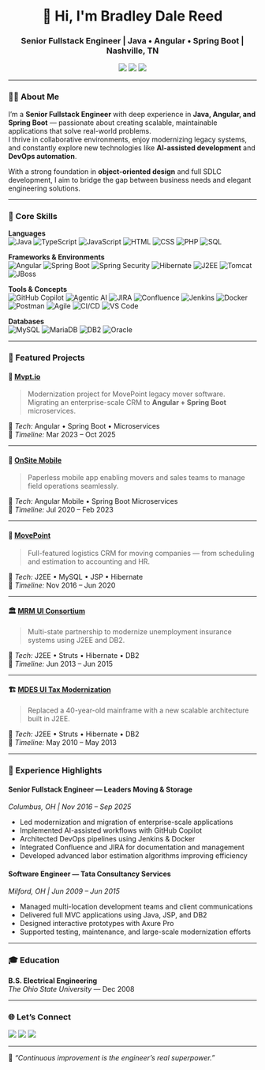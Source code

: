 <!--
  README.md — Bradley Dale Reed
  Modern & Sleek GitHub Profile
-->

<h1 align="center">👋 Hi, I'm Bradley Dale Reed</h1>
<h3 align="center">Senior Fullstack Engineer | Java • Angular • Spring Boot | Nashville, TN</h3>

<p align="center">
  <a href="mailto:bradleydalereed@gmail.com"><img src="https://img.shields.io/badge/Email-bradleydalereed%40gmail.com-red?style=flat-square&logo=gmail"></a>
  <a href="https://www.linkedin.com/in/bradley-reed-1476184"><img src="https://img.shields.io/badge/LinkedIn-Bradley%20Reed-blue?style=flat-square&logo=linkedin"></a>
  <a href="https://github.com/bradleydalereed"><img src="https://img.shields.io/badge/GitHub-bradleydalereed-black?style=flat-square&logo=github"></a>
</p>

---

### 👨‍💻 About Me
I’m a **Senior Fullstack Engineer** with deep experience in **Java, Angular, and Spring Boot** — passionate about creating scalable, maintainable applications that solve real-world problems.  
I thrive in collaborative environments, enjoy modernizing legacy systems, and constantly explore new technologies like **AI-assisted development** and **DevOps automation**.

With a strong foundation in **object-oriented design** and full SDLC development, I aim to bridge the gap between business needs and elegant engineering solutions.

---

### 🧠 Core Skills

**Languages**  
![Java](https://img.shields.io/badge/Java-orange?style=for-the-badge&logo=openjdk&logoColor=white)
![TypeScript](https://img.shields.io/badge/TypeScript-007ACC?style=for-the-badge&logo=typescript&logoColor=white)
![JavaScript](https://img.shields.io/badge/JavaScript-f7df1e?style=for-the-badge&logo=javascript&logoColor=black)
![HTML](https://img.shields.io/badge/HTML5-e34c26?style=for-the-badge&logo=html5&logoColor=white)
![CSS](https://img.shields.io/badge/CSS3-1572B6?style=for-the-badge&logo=css3&logoColor=white)
![PHP](https://img.shields.io/badge/PHP-777BB4?style=for-the-badge&logo=php&logoColor=white)
![SQL](https://img.shields.io/badge/SQL-003B57?style=for-the-badge&logo=postgresql&logoColor=white)

**Frameworks & Environments**  
![Angular](https://img.shields.io/badge/Angular-DD0031?style=for-the-badge&logo=angular&logoColor=white)
![Spring Boot](https://img.shields.io/badge/Spring%20Boot-6DB33F?style=for-the-badge&logo=springboot&logoColor=white)
![Spring Security](https://img.shields.io/badge/Spring%20Security-6DB33F?style=for-the-badge&logo=springsecurity&logoColor=white)
![Hibernate](https://img.shields.io/badge/Hibernate-59666C?style=for-the-badge&logo=hibernate&logoColor=white)
![J2EE](https://img.shields.io/badge/J2EE-blue?style=for-the-badge)
![Tomcat](https://img.shields.io/badge/Tomcat-F8DC75?style=for-the-badge&logo=apachetomcat&logoColor=black)
![JBoss](https://img.shields.io/badge/JBoss-red?style=for-the-badge&logo=redhat&logoColor=white)

**Tools & Concepts**  
![GitHub Copilot](https://img.shields.io/badge/GitHub%20Copilot-black?style=for-the-badge&logo=github&logoColor=white)
![Agentic AI](https://img.shields.io/badge/Agentic%20AI-purple?style=for-the-badge)
![JIRA](https://img.shields.io/badge/JIRA-0052CC?style=for-the-badge&logo=jira&logoColor=white)
![Confluence](https://img.shields.io/badge/Confluence-172B4D?style=for-the-badge&logo=confluence&logoColor=white)
![Jenkins](https://img.shields.io/badge/Jenkins-D24939?style=for-the-badge&logo=jenkins&logoColor=white)
![Docker](https://img.shields.io/badge/Docker-2496ED?style=for-the-badge&logo=docker&logoColor=white)
![Postman](https://img.shields.io/badge/Postman-FF6C37?style=for-the-badge&logo=postman&logoColor=white)
![Agile](https://img.shields.io/badge/Agile-0A66C2?style=for-the-badge)
![CI/CD](https://img.shields.io/badge/CI/CD-grey?style=for-the-badge)
![VS Code](https://img.shields.io/badge/VS%20Code-0078d7?style=for-the-badge&logo=visualstudiocode&logoColor=white)

**Databases**  
![MySQL](https://img.shields.io/badge/MySQL-4479A1?style=for-the-badge&logo=mysql&logoColor=white)
![MariaDB](https://img.shields.io/badge/MariaDB-003545?style=for-the-badge&logo=mariadb&logoColor=white)
![DB2](https://img.shields.io/badge/IBM%20DB2-054ADA?style=for-the-badge&logo=ibm&logoColor=white)
![Oracle](https://img.shields.io/badge/Oracle-F80000?style=for-the-badge&logo=oracle&logoColor=white)

---

### 🧩 Featured Projects

#### 🚛 **[Mvpt.io](#)**
> Modernization project for MovePoint legacy mover software.  
Migrating an enterprise-scale CRM to **Angular + Spring Boot** microservices.

🧰 *Tech:* Angular • Spring Boot • Microservices  
📅 *Timeline:* Mar 2023 – Oct 2025  

---

#### 📱 **[OnSite Mobile](#)**
> Paperless mobile app enabling movers and sales teams to manage field operations seamlessly.

🧰 *Tech:* Angular Mobile • Spring Boot Microservices  
📅 *Timeline:* Jul 2020 – Feb 2023  

---

#### 🧾 **[MovePoint](#)**
> Full-featured logistics CRM for moving companies — from scheduling and estimation to accounting and HR.

🧰 *Tech:* J2EE • MySQL • JSP • Hibernate  
📅 *Timeline:* Nov 2016 – Jun 2020  

---

#### 🏛 **[MRM UI Consortium](#)**
> Multi-state partnership to modernize unemployment insurance systems using J2EE and DB2.

🧰 *Tech:* J2EE • Struts • Hibernate • DB2  
📅 *Timeline:* Jun 2013 – Jun 2015  

---

#### 🏗 **[MDES UI Tax Modernization](#)**
> Replaced a 40-year-old mainframe with a new scalable architecture built in J2EE.

🧰 *Tech:* J2EE • Struts • Hibernate • DB2  
📅 *Timeline:* May 2010 – May 2013  

---

### 💼 Experience Highlights

#### **Senior Fullstack Engineer — Leaders Moving & Storage**  
*Columbus, OH | Nov 2016 – Sep 2025*  
- Led modernization and migration of enterprise-scale applications  
- Implemented AI-assisted workflows with GitHub Copilot  
- Architected DevOps pipelines using Jenkins & Docker  
- Integrated Confluence and JIRA for documentation and management  
- Developed advanced labor estimation algorithms improving efficiency  

#### **Software Engineer — Tata Consultancy Services**  
*Milford, OH | Jun 2009 – Jun 2015*  
- Managed multi-location development teams and client communications  
- Delivered full MVC applications using Java, JSP, and DB2  
- Designed interactive prototypes with Axure Pro  
- Supported testing, maintenance, and large-scale modernization efforts  

---

### 🎓 Education

**B.S. Electrical Engineering**  
*The Ohio State University* — Dec 2008

---

### 🌐 Let’s Connect

<p align="left">
  <a href="mailto:bradleydalereed@gmail.com"><img src="https://img.shields.io/badge/Email-bradleydalereed%40gmail.com-red?style=for-the-badge&logo=gmail&logoColor=white"></a>
  <a href="https://www.linkedin.com/in/bradley-reed-1476184"><img src="https://img.shields.io/badge/LinkedIn-Bradley%20Reed-blue?style=for-the-badge&logo=linkedin&logoColor=white"></a>
  <a href="https://github.com/bradleydalereed"><img src="https://img.shields.io/badge/GitHub-bradleydalereed-black?style=for-the-badge&logo=github&logoColor=white"></a>
</p>

---

💬 *“Continuous improvement is the engineer’s real superpower.”*
